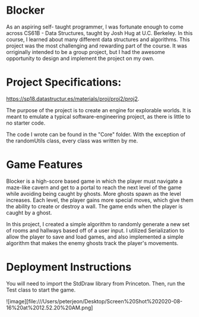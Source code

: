 # Blocker

As an aspiring self- taught programmer, I was fortunate enough to come across 
CS61B - Data Structures, taught by Josh Hug at U.C. Berkeley. In this course,
I learned about many different data structures and algorithms. This project was 
the most challenging and rewarding part of the course. It was orriginally intended 
to be a group project, but I had the awesome opportunity to design and implement 
the project on my own.

# Project Specifications:
https://sp18.datastructur.es/materials/proj/proj2/proj2.

The purpose of the project is to create an engine for explorable worlds. It is meant to emulate
a typical software-engineering project, as there is little to no starter code. 

The code I wrote can be found in the "Core" folder. With the exception of the randomUtils class, 
every class was written by me.

# Game Features

Blocker is a high-score based game in which the player must navigate a maze-like cavern
and get to a portal to reach the next level of the game while avoiding being caught by 
ghosts. More ghosts spawn as the level increases. Each level, the player gains more special 
moves, which give them the ability to create or destroy a wall. The game ends when the player 
is caught by a ghost.

In this project, I created a simple algorithm to randomly generate a new set of rooms and hallways
based off of a user input. I utilized Serialization to allow the player to save and load games,
and also implemented a simple algorithm that makes the enemy ghosts track the player's movements.

# Deployment Instructions 
You will need to import the StdDraw library from Princeton. Then, run the Test class to start 
the game.

![image][file:///Users/peterjeon/Desktop/Screen%20Shot%202020-08-16%20at%2012.52.20%20AM.png]
